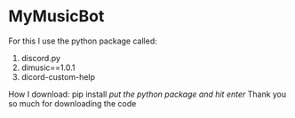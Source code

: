 # MyMusicBot
For this I use the python package called:
1. discord.py
2. dimusic==1.0.1
3. dicord-custom-help

How I download:
pip install *put the python package and hit enter*
Thank you so much for downloading the code
